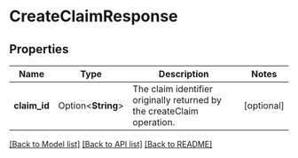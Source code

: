 # CreateClaimResponse

## Properties

Name | Type | Description | Notes
------------ | ------------- | ------------- | -------------
**claim_id** | Option<**String**> | The claim identifier originally returned by the createClaim operation. | [optional]

[[Back to Model list]](../README.md#documentation-for-models) [[Back to API list]](../README.md#documentation-for-api-endpoints) [[Back to README]](../README.md)


